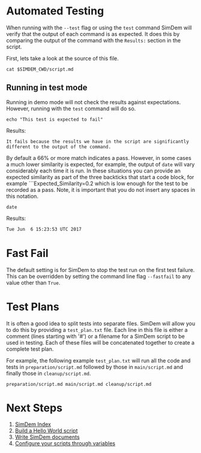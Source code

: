 # Automated Testing

When running with the `--test` flag or using the `test` command SimDem
will verify that the output of each command is as expected. It does
this by comparing the output of the command with the `Results:`
section in the script. 

First, lets take a look at the source of this file. 

```
cat $SIMDEM_CWD/script.md
```

## Running in test mode

Running in demo mode will not check the results against
expectations. However, running with the `test` command will do so.

```
echo "This test is expected to fail"
```

Results:

```
It fails because the results we have in the script are significantly 
different to the output of the command.
```

By default a 66% or more match indicates a pass. However, in some
cases a much lower similarity is expected, for example, the output of
`date` will vary considerably each time it is run. In these situations
you can provide an expected similarity as part of the three backticks
that start a code block, for example ```Expected_Similarity=0.2 which
is low enough for the test to be recorded as a pass. Note, it is
important that you do not insert any spaces in this notation.

```
date
```

Results: 

```Expected_Similarity=0.2
Tue Jun  6 15:23:53 UTC 2017
```

# Fast Fail

The default setting is for SimDem to stop the test run on the first
test failure. This can be overridden by setting the command line flag
`--fastfail` to any value other than `True`.

# Test Plans

It is often a good idea to split tests into separate files. SimDem
will allow you to do this by providing a `test_plan.txt` file. Each
line in this file is either a comment (lines starting with '#') or a
filename for a SimDem script to be used in testing. Each of these
files will be concatenated together to create a complete test plan.

For example, the following example `test_plan.txt` will run all the
code and tests in `preparation/script.md` followed by those in
`main/script.md` and finally those in `cleanup/script.md`.

`
preparation/script.md
main/script.md
cleanup/script.md
`

# Next Steps

  1. [SimDem Index](../script.md)
  2. [Build a Hello World script](../tutorial/script.md)
  3. [Write SimDem documents](../syntax/script.md)
  4. [Configure your scripts through variables](../variables/script.md)
